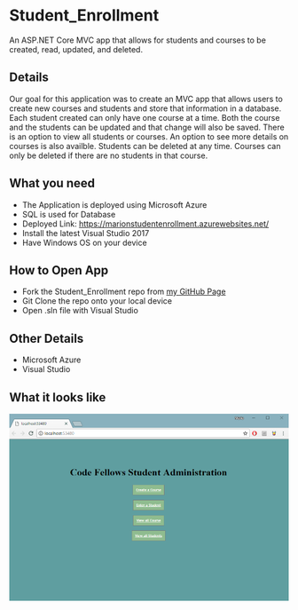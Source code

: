 # Student_Enrollment
An ASP.NET Core MVC app that allows for students and courses to be created,
read, updated, and deleted.

## Details
Our goal for this application was to create an MVC app that allows users
to create new courses and students and store that information in a database.
Each student created can only have one course at a time. Both the course
and the students can be updated and that change will also be saved. There 
is an option to view all students or courses. An option to see more details
on courses is also availble. Students can be deleted at any time. Courses
can only be deleted if there are no students in that course. 

## What you need
* The Application is deployed using Microsoft Azure
* SQL is used for Database
* Deployed Link: https://marionstudentenrollment.azurewebsites.net/
* Install the latest Visual Studio 2017
* Have Windows OS on your device

## How to Open App
* Fork the Student_Enrollment repo from [my GitHub Page](https://github.com/Calamario)
* Git Clone the repo onto your local device
* Open .sln file with Visual Studio

## Other Details
* Microsoft Azure
* Visual Studio

## What it looks like

![enrollment](Student_Enrollment/assets/enrollment_visual.PNG)
